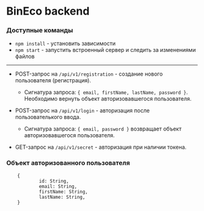 # BinEco backend

### Доступные команды

-   `npm install` - установить зависимости
-   `npm start` - запустить встроенный сервер и следить за изменениями файлов

---

-   POST-запрос на `/api/v1/registration` - создание нового пользователя (регистрация).

    -   Сигнатура запроса: `{ email, firstName, lastName, password }`. Необходимо вернуть объект авторизовавшегося пользователя.

-   POST-запрос на `/api/v1/login` - авторизация после пользователького ввода.

    -   Cигнатура запроса: `{ email, password }` возвращает объект авторизовавшегося пользователя.

-   GET-запрос на `/api/v1/secret` - авторизация при наличии токена.

### Объект авторизованного пользователя

```
    {
            id: String,
            email: String,
            firstName: String,
            lastName: String,
    }
```
